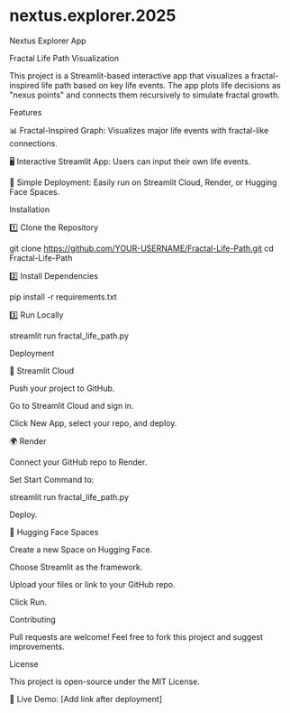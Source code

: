 # nextus.explorer.2025

Nextus Explorer App

Fractal Life Path Visualization

This project is a Streamlit-based interactive app that visualizes a fractal-inspired life path based on key life events. The app plots life decisions as "nexus points" and connects them recursively to simulate fractal growth.

Features

📊 Fractal-Inspired Graph: Visualizes major life events with fractal-like connections.

🖥️ Interactive Streamlit App: Users can input their own life events.

📌 Simple Deployment: Easily run on Streamlit Cloud, Render, or Hugging Face Spaces.

Installation

1️⃣ Clone the Repository

 git clone https://github.com/YOUR-USERNAME/Fractal-Life-Path.git
 cd Fractal-Life-Path

2️⃣ Install Dependencies

pip install -r requirements.txt

3️⃣ Run Locally

streamlit run fractal_life_path.py

Deployment

🚀 Streamlit Cloud

Push your project to GitHub.

Go to Streamlit Cloud and sign in.

Click New App, select your repo, and deploy.

🌍 Render

Connect your GitHub repo to Render.

Set Start Command to:

streamlit run fractal_life_path.py

Deploy.

🤗 Hugging Face Spaces

Create a new Space on Hugging Face.

Choose Streamlit as the framework.

Upload your files or link to your GitHub repo.

Click Run.

Contributing

Pull requests are welcome! Feel free to fork this project and suggest improvements.

License

This project is open-source under the MIT License.

🔗 Live Demo: [Add link after deployment]
